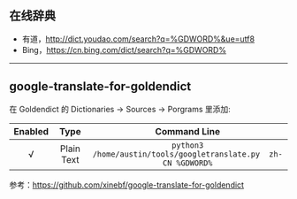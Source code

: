 ## 在线辞典

- 有道，http://dict.youdao.com/search?q=%GDWORD%&ue=utf8
- Bing，https://cn.bing.com/dict/search?q=%GDWORD%

---

## google-translate-for-goldendict

在 Goldendict 的 Dictionaries -> Sources -> Porgrams 里添加:

| Enabled |    Type    |                         Command Line                         |
| :-----: | :--------: | :----------------------------------------------------------: |
|    √    | Plain Text | `python3 /home/austin/tools/googletranslate.py  zh-CN %GDWORD%` |

参考：https://github.com/xinebf/google-translate-for-goldendict

